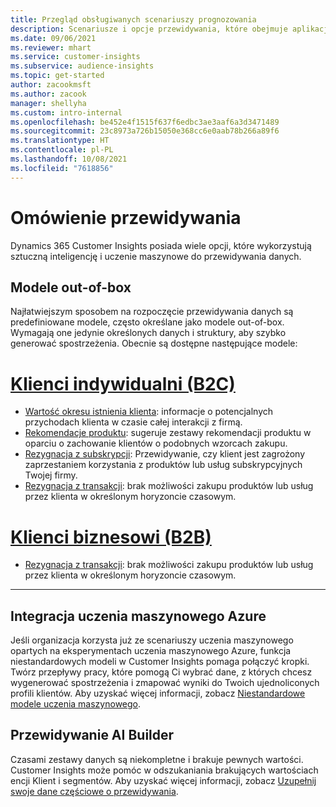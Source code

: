 ```yaml
---
title: Przegląd obsługiwanych scenariuszy prognozowania
description: Scenariusze i opcje przewidywania, które obejmuje aplikacja Dynamics 365 Customer Insights.
ms.date: 09/06/2021
ms.reviewer: mhart
ms.service: customer-insights
ms.subservice: audience-insights
ms.topic: get-started
author: zacookmsft
ms.author: zacook
manager: shellyha
ms.custom: intro-internal
ms.openlocfilehash: be452e4f1515f637f6edbc3ae3aaf6a3d3471489
ms.sourcegitcommit: 23c8973a726b15050e368cc6e0aab78b266a89f6
ms.translationtype: HT
ms.contentlocale: pl-PL
ms.lasthandoff: 10/08/2021
ms.locfileid: "7618856"
---
```

# <a name="predictions-overview"></a>Omówienie przewidywania

Dynamics 365 Customer Insights posiada wiele opcji, które wykorzystują sztuczną inteligencję i uczenie maszynowe do przewidywania danych. 

## <a name="out-of-box-models"></a>Modele out-of-box

Najłatwiejszym sposobem na rozpoczęcie przewidywania danych są predefiniowane modele, często określane jako modele out-of-box. Wymagają one jedynie określonych danych i struktury, aby szybko generować spostrzeżenia. Obecnie są dostępne następujące modele: 

# <a name="individual-customers-b2c"></a>[Klienci indywidualni (B2C)](#tab/b2c)

- [Wartość okresu istnienia klienta](predict-customer-lifetime-value.md): informacje o potencjalnych przychodach klienta w czasie całej interakcji z firmą.
- [Rekomendacje produktu](predict-product-recommendation.md): sugeruje zestawy rekomendacji produktu w oparciu o zachowanie klientów o podobnych wzorcach zakupu.
- [Rezygnacja z subskrypcji](predict-subscription-churn.md): Przewidywanie, czy klient jest zagrożony zaprzestaniem korzystania z produktów lub usług subskrypcyjnych Twojej firmy.
- [Rezygnacja z transakcji](predict-transactional-churn.md): brak możliwości zakupu produktów lub usług przez klienta w określonym horyzoncie czasowym.

# <a name="business-accounts-b2b"></a>[Klienci biznesowi (B2B)](#tab/b2b)

- [Rezygnacja z transakcji](predict-transactional-churn.md): brak możliwości zakupu produktów lub usług przez klienta w określonym horyzoncie czasowym.

---


## <a name="azure-machine-learning-integration"></a>Integracja uczenia maszynowego Azure

Jeśli organizacja korzysta już ze scenariuszy uczenia maszynowego opartych na eksperymentach uczenia maszynowego Azure, funkcja niestandardowych modeli w Customer Insights pomaga połączyć kropki. Twórz przepływy pracy, które pomogą Ci wybrać dane, z których chcesz wygenerować spostrzeżenia i zmapować wyniki do Twoich ujednoliconych profili klientów. Aby uzyskać więcej informacji, zobacz [Niestandardowe modele uczenia maszynowego](custom-models.md).

## <a name="ai-builder-prediction"></a>Przewidywanie AI Builder

Czasami zestawy danych są niekompletne i brakuje pewnych wartości. Customer Insights może pomóc w odszukaniania brakujących wartościach encji Klient i segmentów. Aby uzyskać więcej informacji, zobacz [Uzupełnij swoje dane częściowe o przewidywania](predictions.md).
